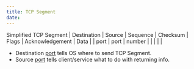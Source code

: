 ```yaml
---
title: TCP Segment
date: 
---
```


Simplified TCP Segment
| Destination | Source | Sequence | Checksum | Flags | Acknowledgement | Data |
| port        | port   | number   |          |       |                 |      |

* Destination [port](2020-10-11--18-00-28Z--port.md) tells OS where to send TCP Segment.
* Source [port](2020-10-11--18-00-28Z--port.md) tells client/service what to do with returning info.
